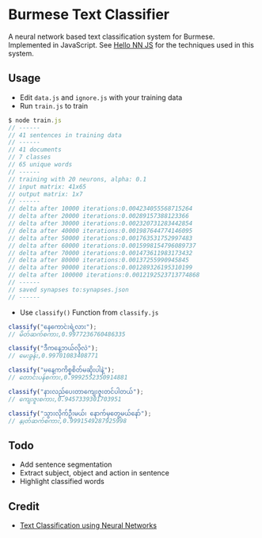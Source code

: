 # Burmese Text Classifier

A neural network based text classification system for Burmese. Implemented in JavaScript. See [Hello NN JS](https://github.com/eimg/hello-nn-js) for the techniques used in this system.

## Usage
* Edit `data.js` and `ignore.js` with your training data
* Run `train.js` to train

```JavaScript
$ node train.js
// ------
// 41 sentences in training data
// ------
// 41 documents
// 7 classes
// 65 unique words
// ------
// training with 20 neurons, alpha: 0.1
// input matrix: 41x65
// output matrix: 1x7
// ------
// delta after 10000 iterations:0.004234055568715264
// delta after 20000 iterations:0.00289157388123366
// delta after 30000 iterations:0.002320731283442854
// delta after 40000 iterations:0.001987644774146095
// delta after 50000 iterations:0.001763531752997483
// delta after 60000 iterations:0.0015998154796089737
// delta after 70000 iterations:0.001473611983173432
// delta after 80000 iterations:0.00137255990945845
// delta after 90000 iterations:0.001289326195310199
// delta after 100000 iterations:0.0012192523713774868
// ------
// saved synapses to:synapses.json
// ------
```

* Use `classify()` Function from `classify.js`

```JavaScript
classify("နေကောင်းရဲ့လား");
// မိတ်ဆက်စကား,0.9977236760486335

classify("ဒီကနေ့ဘယ်လိုလဲ");
// မေးခွန်း,0.99701083408771

classify("မနေ့ကကိစ္စစိတ်မဆိုးပါနဲ့");
// တောင်းပန်စကား,0.9992552350914881

classify("နားလည်ပေးတာကျေးဇူးတင်ပါတယ်");
// ကျေးဇူးစကား,0.9457339301703951

classify("သွားလိုက်ဦးမယ်၊ နောက်မှတွေ့မယ်နော်");
// နှုတ်ဆက်စကား,0.9991549287925998
```

## Todo
* Add sentence segmentation
* Extract subject, object and action in sentence
* Highlight classified words

## Credit
* [Text Classification using Neural Networks](https://machinelearnings.co/text-classification-using-neural-networks-f5cd7b8765c6)
